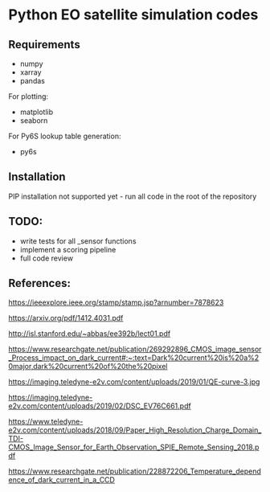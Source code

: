 # Python EO satellite simulation codes

## Requirements
- numpy
- xarray
- pandas

For plotting:
- matplotlib
- seaborn

For Py6S lookup table generation:
- py6s

## Installation
PIP installation not supported yet - run all code in the root of the repository

## TODO:
- write tests for all _sensor functions
- implement a scoring pipeline
- full code review

## References:
https://ieeexplore.ieee.org/stamp/stamp.jsp?arnumber=7878623

https://arxiv.org/pdf/1412.4031.pdf

http://isl.stanford.edu/~abbas/ee392b/lect01.pdf

https://www.researchgate.net/publication/269292896_CMOS_image_sensor_Process_impact_on_dark_current#:~:text=Dark%20current%20is%20a%20major,dark%20current%20of%20the%20pixel

https://imaging.teledyne-e2v.com/content/uploads/2019/01/QE-curve-3.jpg

https://imaging.teledyne-e2v.com/content/uploads/2019/02/DSC_EV76C661.pdf

https://www.teledyne-e2v.com/content/uploads/2018/09/Paper_High_Resolution_Charge_Domain_TDI-CMOS_Image_Sensor_for_Earth_Observation_SPIE_Remote_Sensing_2018.pdf

https://www.researchgate.net/publication/228872206_Temperature_dependence_of_dark_current_in_a_CCD
